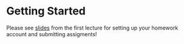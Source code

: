 # Getting Started

Please see [slides](https://drc-cs.github.io/cs326/lectures/L01_overview/#/14) from the first lecture for setting up your homework account and submitting assigments!
